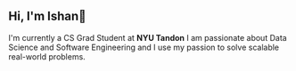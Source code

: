 ## Hi, I'm Ishan👋

I'm currently a CS Grad Student at **NYU Tandon**
I am passionate about Data Science and Software Engineering and I use my passion to solve scalable real-world problems. 

<!--
**Zeus197/Zeus197** is a ✨ _special_ ✨ repository because its `README.md` (this file) appears on your GitHub profile.

![Alt Text](https://github.com/Zeus197/Zeus197/blob/main/gif1.gif)

- 🧑🏻‍💻 Actively looking for **Full-time jobs** in **Software Engineering** and **Data Science**.
- 🔭 I’m currently working as a **DSG Analyst** at **NYU**             
- 🌱 I am currently learning React.js and looking to contribute to Open Source Projects.
- ✨ I’m looking to collaborate on interesting projects that combine the use of **Data Science** and **Software Development**
- 📫 How to reach me:![image] [https://www.linkedin.com/in/ishan-tickoo-104750aa]
- ⚡ Fun facts: I like to learn about new gadgets and tech. I play Fifa and Pubg
- 📺 Netflix: Cobra Kai, Crinimals UK | Prime: The Boys, Jack Ryan
-->
